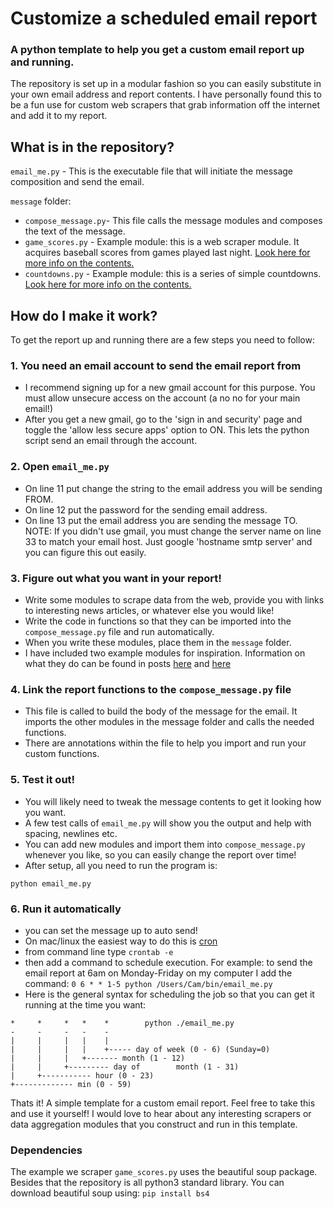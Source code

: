 # Customize a scheduled email report
### A python template to help you get a custom email report up and running.

The repository is set up in a modular fashion so you can easily substitute in your own email address and report contents. I have personally found this to be a fun use for custom web scrapers that grab information off the internet and add it to my report.

## What is in the repository?
`email_me.py` - This is the executable file that will initiate the message composition and send the email.

`message` folder:
- `compose_message.py`- This file calls the message modules and composes the text of the message.
- `game_scores.py`	- Example module: this is a web scraper module. It acquires baseball scores from games played last night. [Look here for more info on the contents.](https://camnugent.wordpress.com/2017/08/09/139/)
- `countdowns.py` 	- Example module: this is a series of simple countdowns. [Look here for more info on the contents.](https://camnugent.wordpress.com/2017/10/29/ttib-a-set-of-countdowns-using-python-datetime-morning-report-pt-4/)


## How do I make it work?
To get the report up and running there are a few steps you need to follow:
### 1. You need an email account to send the email report from
- I recommend signing up for a new gmail account for this purpose. You must allow unsecure access on the account (a no no for your main email!)
- After you get a new gmail, go to the 'sign in and security' page and toggle the 'allow less secure apps' option to ON. This lets the python script send an email through the account.
### 2. Open `email_me.py`
- On line 11 put change the string to the email address you will be sending FROM.
- On line 12 put the password for the sending email address.
- On line 13 put the email address you are sending the message TO.
NOTE: If you didn't use gmail, you must change the server name on line 33 to match your email host. Just google 'hostname smtp server' and you can figure this out easily.
### 3. Figure out what you want in your report!
- Write some modules to scrape data from the web, provide you with links to interesting news articles, or whatever else you would like!
- Write the code in functions so that they can be imported into the `compose_message.py` file and run automatically.
- When you write these modules, place them in the `message` folder.
- I have included two example modules for inspiration. Information on what they do can be found in posts [here](https://camnugent.wordpress.com/2017/08/09/139/) and [here](https://camnugent.wordpress.com/2017/10/29/ttib-a-set-of-countdowns-using-python-datetime-morning-report-pt-4/)
### 4. Link the report functions to the `compose_message.py` file
- This file is called to build the body of the message for the email. It imports the other modules in the message folder and calls the needed functions.
- There are annotations within the file to help you import and run your custom functions.
### 5. Test it out!
- You will likely need to tweak the message contents to get it looking how you want.
- A few test calls of `email_me.py` will show you the output and help with spacing, newlines etc.
- You can add new modules and import them into `compose_message.py` whenever you like, so you can easily change the report over time!
- After setup, all you need to run the program is:
```
python email_me.py
```
### 6. Run it automatically
- you can set the message up to auto send!
- On mac/linux the easiest way to do this is [cron](https://en.wikipedia.org/wiki/Cron)
- from command line type `crontab -e`
- then add a command to schedule execution. For example: to send the email report at 6am on Monday-Friday on my computer I add the command: `0 6 * * 1-5 python /Users/Cam/bin/email_me.py`
- Here is the general syntax for scheduling the job so that you can get it running at the time you want:
```
*     *     *   *    *        python ./email_me.py
-     -     -   -    -
|     |     |   |    |
|     |     |   |    +----- day of week (0 - 6) (Sunday=0)
|     |     |   +------- month (1 - 12)
|     |     +--------- day of        month (1 - 31)
|     +----------- hour (0 - 23)
+------------- min (0 - 59)
```

Thats it! A simple template for a custom email report. Feel free to take this and use it yourself! I would love to hear about any interesting scrapers or data aggregation modules that you construct and run in this template.

### Dependencies

The example we scraper `game_scores.py` uses the beautiful soup package. Besides that the repository is all python3 standard library.
You can download beautiful soup using: `pip install bs4` 


	
